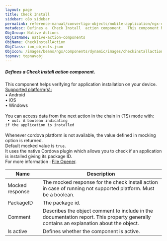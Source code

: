 ```yaml
---
layout: page
title: Check Install
sidebar: c8o_sidebar
permalink: reference-manual/convertigo-objects/mobile-application/ngx-components/native-action-components/check-install/
metadesc: Defines a  Check Install  action component.  This component helps verifying for application installation on your device.  Supported platform(s)    • A
ObjGroup: Native Actions
ObjCatName: native-action-components
ObjName: CheckInstallAction
ObjClass: ion_objects.json
ObjIcon: /images/beans/ngx/components/dynamic/images/checkinstallaction_32x32.png
topnav: topnavobj
---
```

##### Defines a <i>Check Install</i> action component. <br/>

This component helps verifying for application installation on your device.<br/>
<u>Supported platform(s):</u><br/>
 • Android<br/>
 • iOS<br/>
 • Windows<br/>
<br/>
You can access data from the next action in the chain in (TS) mode with: <code><br/>
 • out: A boolean indicating if the application is installed</code><br/>
<br/>
Whenever cordova platform is not available, the value defined in mocking option is returned.<br/>
 Default mocked value is <code>true</code>.<br/>
It uses the native Cordova plugin which allows you to check if an application is installed giving its package ID.<br/>
For more information : <a href='https://www.npmjs.com/package/@ionic-native/file-opener'>File Opener</a>.

Name | Description 
--- | ---
Mocked response | The mocked response for the check install action in case of running not supported platform. Must be a boolean.
PackageID | The package id.
Comment | Describes the object comment to include in the documentation report.  This property generally contains an explanation about the object. 
Is active | Defines whether the component is active. 

